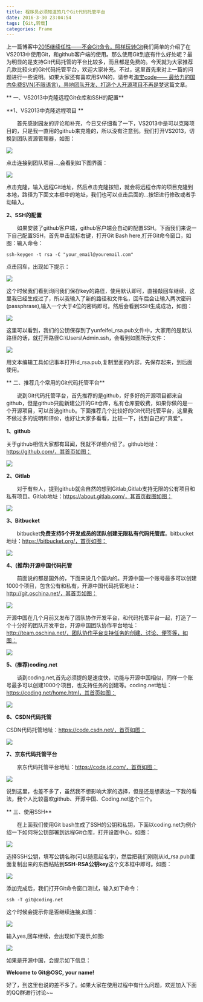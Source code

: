 ```yaml
---
title: 程序员必须知道的几个Git代码托管平台
date: 2016-3-30 23:04:54
tags: [Git,转载]
categories: Frame
---
```


上一篇博客中[2015继续任性——不会Git命令，照样玩转Git](http://www.cnblogs.com/yunfeifei/p/4207093.html)我们简单的介绍了在VS2013中使用Git，和github客户端的使用。那么使用Git到底有什么好处呢？最为明显的是支持Git代码托管的平台比较多，而且都是免费的。今天就为大家推荐几款比较火的Git代码托管平台，欢迎大家补充。不过，这里首先来对上一篇的问题进行一些说明。如果大家还有喜欢用SVN的，请参考[淘宝code—— 最给力的国内免费SVN(不限语言)，异地团队开发、打造个人开源项目不再是梦](http://www.cnblogs.com/yunfeifei/p/4055439.html)这篇文章。
<!-- more -->
 

** 一、VS2013中克隆远程Git仓库和SSH的配置**

**1、VS2013中克隆远程项目 **

　　首先感谢园友的评论和补充，今日又仔细看了一下，VS2013中是可以克隆项目的，只是我一直用的github来克隆的，所以没有注意到。我们打开VS2013，切换到团队资源管理器，如图：

![](/file/img/tool/march/0330/201.png)

点击连接到团队项目...,会看到如下图界面：

![](/file/img/tool/march/0330/202.png)

点击克隆，输入远程Git地址，然后点击克隆按钮，就会将远程仓库的项目克隆到本地，路径为下面文本框中的地址，我们也可以点击后面的...按钮进行修改或者手动输入。

 

**2、SSH的配置**

　　如果安装了github客户端，github客户端会自动的配置SSH。下面我们来说一下自己配置SSH，首先单击鼠标右键，打开Git Bash here,打开Git命令窗口，如图：输入命令：

```
ssh-keygen -t rsa -C "your_email@youremail.com"
```

点击回车，出现如下提示：

![](/file/img/tool/march/0330/203.png)

这个时候我们看到询问我们保存key的路径，使用默认即可，直接敲回车继续，这里我已经生成过了，所以我输入了新的路径和文件名，回车后会让输入两次密码(passphrase),输入一个大于4位的密码即可。然后会看到SSH生成成功，如图：

![](/file/img/tool/march/0330/204.png)

这里可以看到，我们的公钥保存到了yunfeifei_rsa.pub文件中，大家用的是默认路径的话，就打开路径C:\Users\Admin\.ssh，会看到如图所示文件：

![](/file/img/tool/march/0330/205.png)

用文本编辑工具如记事本打开id_rsa.pub,复制里面的内容，先保存起来，到后面使用。

 

** 二、推荐几个常用的Git代码托管平台**

 　　说到Git代码托管平台，首先推荐的是github，好多好的开源项目都来自github，但是github只能新建公开的Git仓库，私有仓库要收费，如果你做的是一个开源项目，可以首选github。下面推荐几个比较好的Git代码托管平台，这里我不做过多的说明和评价，也好让大家多看看，比较一下，找到自己的"真爱"。

**1、github**

关于github相信大家都有耳闻，我就不详细介绍了。github地址：https://github.com/，其首页如图：

![](/file/img/tool/march/0330/206.png)

 

**2、Gitlab**

　　对于有些人，提到github就会自然的想到Gitlab,Gitlab支持无限的公有项目和私有项目。Gitlab地址：https://about.gitlab.com/，其首页截图如图：

![](/file/img/tool/march/0330/207.png)

 

**3、Bitbucket**

　　bitbucket**免费支持5个开发成员的团队创建无限私有代码托管库**。bitbucket地址：https://bitbucket.org/，首页如图：

![](/file/img/tool/march/0330/208.png)

 

**4、(推荐)开源中国代码托管**

　　前面说的都是国外的，下面来说几个国内的。开源中国一个账号最多可以创建1000个项目，包含公有和私有，开源中国代码托管地址：http://git.oschina.net/，其首页如图：

![](/file/img/tool/march/0330/209.png)

开源中国在几个月前又发布了团队协作开发平台，和代码托管平台一起，打造了一个十分好的团队开发平台，开源中国团队协作平台地址：http://team.oschina.net/，团队协作平台支持任务的创建、讨论、便签等，如图：

![](/file/img/tool/march/0330/210.png)

 

**5、(推荐)coding.net**

　　谈到coding.net,首先必须提的是速度快，功能与开源中国相似，同样一个账号最多可以创建1000个项目，也支持任务的创建等。coding.net地址：https://coding.net/home.html，其首页如图：

![](/file/img/tool/march/0330/211.png)

 

**6、CSDN代码托管**

 CSDN代码托管地址：https://code.csdn.net/，首页如图：

![](/file/img/tool/march/0330/212.png)

 

**7、京东代码托管平台**

　　京东代码托管平台地址：https://code.jd.com/，首页如图：

![](/file/img/tool/march/0330/213.png)

 说到这里，也差不多了，虽然我不想影响大家的选择，但是还是想表达一下我的看法，我个人比较喜欢github、开源中国、Coding.net这个三个。

 

** 三、使用SSH**

 　　在上面我们使用Git bash生成了SSH的公钥和私钥，下面以coding.net为例介绍一下如何将公钥部署到远程Git仓库，打开设置中心，如图：

![](/file/img/tool/march/0330/214.png)

选择SSH公钥，填写公钥名称(可以随意起名字)，然后把我们刚刚从id_rsa.pub里面复制出来的东西粘贴到**SSH-RSA公钥key**这个文本框中即可。如图：

![](/file/img/tool/march/0330/215.png)

添加完成后，我们打开Git命令窗口测试，输入如下命令：

```
ssh -T git@coding.net
```

这个时候会提示你是否继续连接,如图：

![](/file/img/tool/march/0330/216.png)

输入yes,回车继续，会出现如下提示,如图:

![](/file/img/tool/march/0330/207.png)

如果是开源中国，会提示如下信息：

**Welcome to Git@OSC, your name!**

 

好了，到这里也说的差不多了。如果大家在使用过程中有什么问题，欢迎加入下面的QQ群进行讨论~~

